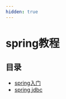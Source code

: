 ```yaml
---
hidden: true
---
```

# spring教程

## 目录
* [spring入门](./spring%20入门.md)
* [spring jdbc](./spring%20jdbc.md)
